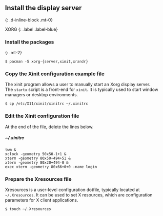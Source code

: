 ## Install the display server
{: .d-inline-block .mt-0}

XORG
{: .label .label-blue}

### Install the packages
{: .mt-2}

```
$ pacman -S xorg-{server,xinit,xrandr}
```

### Copy the Xinit configuration example file

The xinit program allows a user to manually start an Xorg display server. The `startx` script is a front-end for `xinit`. It is typically used to start window managers or desktop environments.

```
$ cp /etc/X11/xinit/xinitrc ~/.xinitrc
```

### Edit the Xinit configuration file

At the end of the file, delete the lines below.

##### ~/.xinitrc
```
twm &
xclock -geometry 50x50-1+1 &
xterm -geometry 80x50+494+51 &
xterm -geometry 80x20+494-0 &
exec xterm -geometry 80x66+0+0 -name login
```

### Prepare the Xresources file

Xresources is a user-level configuration dotfile, typically located at `~/.Xresources`. It can be used to set X resources, which are configuration parameters for X client applications.

```
$ touch ~/.Xresources
```
